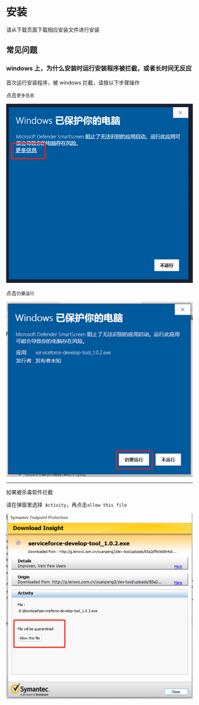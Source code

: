# 安装

请从下载页面下载相应安装文件进行安装

## 常见问题

### windows 上，为什么安装时运行安装程序被拦截，或者长时间无反应

首次运行安装程序，被 windows 拦截，请按以下步骤操作

点击`更多信息`

![win-install-1](../assets/win-install-1.png)

点击`仍要运行`

![win-install-2](../assets/win-install-2.png)

---

如果被杀毒软件拦截

请在弹窗里选择` Activity`，再点击`allow this file `

![symantec](../assets/symantec.png)

